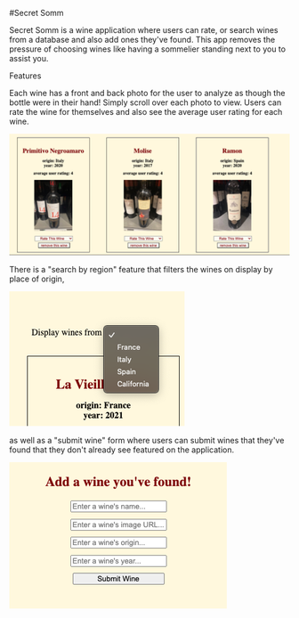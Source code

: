 #Secret Somm

Secret Somm is a wine application where users can rate, or search wines from a database and also add ones they've found.
This app removes the pressure of choosing wines like having a sommelier standing next to you to assist you. 

Features

Each wine has a front and back photo for the user to analyze as though the bottle were in their hand! Simply scroll over each photo to view. Users can rate the wine for themselves and also see the average user rating for each wine.

![Alt text](photos/example.png)

There is a "search by region" feature that filters the wines on display by place of origin,

![Alt text](photos/display.png)

 as well as a "submit wine" form where users can submit wines that they've found that they don't already see featured on the application.

 ![Alt text](photos/submit.png)

